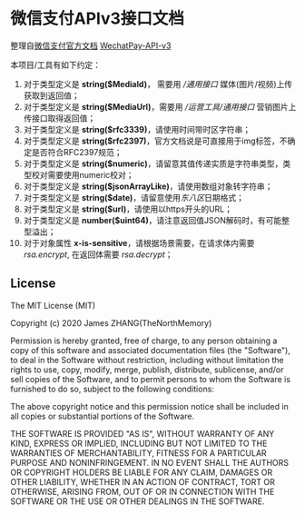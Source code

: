 # 微信支付APIv3接口文档

整理自[微信支付官方文档](https://pay.weixin.qq.com/wiki/doc/apiv3/wxpay/pages/Overview.shtml) [WechatPay-API-v3](https://wechatpay-api.gitbook.io/wechatpay-api-v3/)

本项目/工具有如下约定：

1. 对于类型定义是 **string($MediaId)**， 需要用 */通用接口* 媒体(图片/视频)上传获取到返回值；
2. 对于类型定义是 **string($MediaUrl)**，需要用 */运营工具/通用接口* 营销图片上传接口取得返回值；
3. 对于类型定义是 **string($rfc3339)**，请使用时间带时区字符串；
4. 对于类型定义是 **string($rfc2397)**，官方文档说是可直接用于img标签，不确定是否符合RFC2397规范；
5. 对于类型定义是 **string($numeric)**，请留意其值传递实质是字符串类型，类型校对需要使用numeric校对；
6. 对于类型定义是 **string($jsonArrayLike)**，请使用数组对象转字符串；
7. 对于类型定义是 **string($date)**，请留意使用*东八区*日期格式；
8. 对于类型定义是 **string($url)**，请使用以https开头的URL；
9. 对于类型定义是 **number($uint64)**，请注意返回值JSON解码时，有可能整型溢出；
10. 对于对象属性 **x-is-sensitive**，请根据场景需要，在请求体内需要 *rsa.encrypt*, 在返回体需要 *rsa.decrypt*；

## License

The MIT License (MIT)

Copyright (c) 2020 James ZHANG(TheNorthMemory)

Permission is hereby granted, free of charge, to any person obtaining a copy
of this software and associated documentation files (the "Software"), to deal
in the Software without restriction, including without limitation the rights
to use, copy, modify, merge, publish, distribute, sublicense, and/or sell
copies of the Software, and to permit persons to whom the Software is
furnished to do so, subject to the following conditions:

The above copyright notice and this permission notice shall be included in
all copies or substantial portions of the Software.

THE SOFTWARE IS PROVIDED "AS IS", WITHOUT WARRANTY OF ANY KIND, EXPRESS OR
IMPLIED, INCLUDING BUT NOT LIMITED TO THE WARRANTIES OF MERCHANTABILITY,
FITNESS FOR A PARTICULAR PURPOSE AND NONINFRINGEMENT. IN NO EVENT SHALL THE
AUTHORS OR COPYRIGHT HOLDERS BE LIABLE FOR ANY CLAIM, DAMAGES OR OTHER
LIABILITY, WHETHER IN AN ACTION OF CONTRACT, TORT OR OTHERWISE, ARISING FROM,
OUT OF OR IN CONNECTION WITH THE SOFTWARE OR THE USE OR OTHER DEALINGS IN
THE SOFTWARE.
